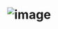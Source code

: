# ![image](http://note.youdao.com/yws/public/resource/598a90e93c746c451d23bbeab2c9f26b/xmlnote/E92C400B538043B1AFE3DE2CC44EE2BA/2424)
